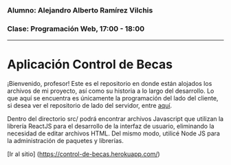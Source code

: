 ### Alumno: Alejandro Alberto Ramírez Vilchis
### Clase: Programación Web, 17:00 - 18:00
----------------------------------------------------------
# Aplicación Control de Becas

¡Bienvenido, profesor! Este es el repositorio en donde están alojados los archivos de mi proyecto,
así como su historia a lo largo del desarrollo. Lo que aquí se encuentra es únicamente la programación
del lado del cliente, si desea ver el repositorio de lado del servidor, entre [aquí](https://github.com/alexrv42/control-de-becas-api).

Dentro del directorio src/ podrá encontrar archivos Javascript que utilizan la librería
ReactJS para el desarrollo de la interfaz de usuario, eliminando la necesidad de editar archivos HTML.
Del mismo modo, utilicé Node JS para la administración de paquetes y librerías.

[Ir al sitio] (https://control-de-becas.herokuapp.com/)
